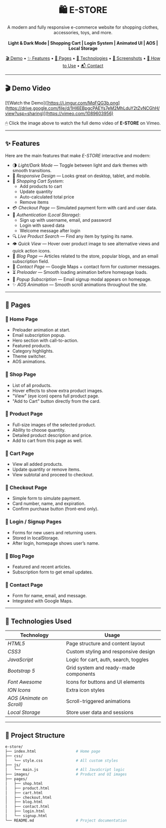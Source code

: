 <h1 align="center">🛍 E-STORE</h1>
<p align="center">
  A modern and fully responsive e-commerce website for shopping clothes, accessories, toys, and more.
  <br><br>
  <strong>Light & Dark Mode | Shopping Cart | Login System | Animated UI | AOS | Local Storage</strong>
</p>

<p align="center">
  <a href="#demo">🎬 Demo</a> • 
  <a href="#features">✨ Features</a> • 
  <a href="#pages">📄 Pages</a> • 
  <a href="#technologies-used">🧰 Technologies</a> • 
  <a href="#screenshots">📸 Screenshots</a> • 
  <a href="#how-to-use">🚀 How to Use</a> • 
  <a href="#contact">📬 Contact</a>
</p>

---

## 🎬 Demo Video

[![Watch the Demo]([https://i.imgur.com/MqFQG3b.png](https://drive.google.com/file/d/1Hl6EBpgcPAEYs7eM2MhLduY2tZvNCGhH/view?usp=sharing)](https://vimeo.com/1089603956)

🖱 Click the image above to watch the full demo video of **E-STORE** on Vimeo.


---

## ✨ Features

Here are the main features that make *E-STORE* interactive and modern:

- 🌗 *Light/Dark Mode* — Toggle between light and dark themes with smooth transitions.
- 📱 *Responsive Design* — Looks great on desktop, tablet, and mobile.
- 🛒 *Shopping Cart System*:
  - Add products to cart
  - Update quantity
  - Auto-calculated total price
  - Remove items
- 💳 *Checkout Page* — Simulated payment form with card and user data.
- 👤 *Authentication (Local Storage)*:
  - Sign up with username, email, and password
  - Login with saved data
  - Welcome message after login
- 🔍 *Live Product Search* — Find any item by typing its name.
- 👁 *Quick View* — Hover over product image to see alternative views and quick action icons.
- 📰 *Blog Page* — Articles related to the store, popular blogs, and an email subscription field.
- 📧 *Contact Page* — Google Maps + contact form for customer messages.
- ⏳ *Preloader* — Smooth loading animation before homepage loads.
- 📩 *Popup Subscription* — Email signup modal appears on homepage.
- ✨ *AOS Animation* — Smooth scroll animations throughout the site.

---

## 📄 Pages

### 🔹 Home Page
- Preloader animation at start.
- Email subscription popup.
- Hero section with call-to-action.
- Featured products.
- Category highlights.
- Theme switcher.
- AOS animations.

### 🔹 Shop Page
- List of all products.
- Hover effects to show extra product images.
- "View" (eye icon) opens full product page.
- "Add to Cart" button directly from the card.

### 🔹 Product Page
- Full-size images of the selected product.
- Ability to choose quantity.
- Detailed product description and price.
- Add to cart from this page as well.

### 🔹 Cart Page
- View all added products.
- Update quantity or remove items.
- View subtotal and proceed to checkout.

### 🔹 Checkout Page
- Simple form to simulate payment.
- Card number, name, and expiration.
- Confirm purchase button (front-end only).

### 🔹 Login / Signup Pages
- Forms for new users and returning users.
- Stored in localStorage.
- After login, homepage shows user’s name.

### 🔹 Blog Page
- Featured and recent articles.
- Subscription form to get email updates.

### 🔹 Contact Page
- Form for name, email, and message.
- Integrated with Google Maps.

---

## 🧰 Technologies Used

| Technology     | Usage                                   |
|----------------|------------------------------------------|
| *HTML5*      | Page structure and content layout        |
| *CSS3*       | Custom styling and responsive design     |
| *JavaScript* | Logic for cart, auth, search, toggles    |
| *Bootstrap 5*| Grid system and ready-made components    |
| *Font Awesome* | Icons for buttons and UI elements      |
| *ION Icons*  | Extra icon styles                       |
| *AOS (Animate on Scroll)* | Scroll-triggered animations |
| *Local Storage* | Store user data and sessions         |

---

## 📁 Project Structure

```bash
e-store/
├── index.html                  # Home page
├── css/
│   └── style.css               # All custom styles
├── js/
│   └── main.js                 # All JavaScript logic
├── images/                     # Product and UI images
├── pages/
│   ├── shop.html
│   ├── product.html
│   ├── cart.html
│   ├── checkout.html
│   ├── blog.html
│   ├── contact.html
│   ├── login.html
│   └── signup.html
└── README.md                   # Project documentation
